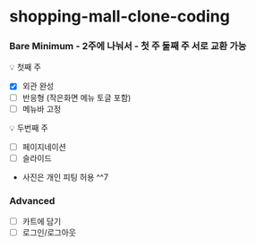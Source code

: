 # shopping-mall-clone-coding

### Bare Minimum - 2주에 나눠서 - 첫 주 둘째 주 서로 교환 가능

<aside>
💡 첫째 주

- [x] 외관 완성
- [ ] 반응형 (작은화면 메뉴 토글 포함)
- [ ] 메뉴바 고정

💡 두번째 주 

- [ ] 페이지네이션
- [ ] 슬라이드
</aside>

- 사진은 개인 피팅 허용 ^^7

### Advanced

- [ ] 카트에 담기
- [ ] 로그인/로그아웃
